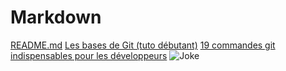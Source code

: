 # Markdown
[README.md](https://github.com/Nymphadorart/exercise-markdown#readme)
[Les bases de Git (tuto débutant)](https://youtu.be/gp_k0UVOYMw)
[19 commandes git indispensables pour les développeurs](https://www.commentcoder.com/commandes-git/)
![Joke](https://lesjoiesducode.fr/content/042/git_blame_among_us_ljdc.jpg)
